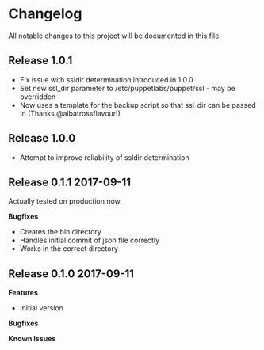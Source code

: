 # Changelog

All notable changes to this project will be documented in this file.

## Release 1.0.1

- Fix issue with ssldir determination introduced in 1.0.0
- Set new ssl_dir parameter to /etc/puppetlabs/puppet/ssl - may be overridden
- Now uses a template for the backup script so that ssl_dir can be passed in (Thanks @albatrossflavour!)

## Release 1.0.0

- Attempt to improve reliability of ssldir determination

## Release 0.1.1 2017-09-11

Actually tested on production now.

**Bugfixes**

- Creates the bin directory
- Handles initial commit of json file correctly
- Works in the correct directory

## Release 0.1.0 2017-09-11

**Features**

- Initial version

**Bugfixes**

**Known Issues**

